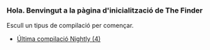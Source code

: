 ### Hola. Benvingut a la pàgina d'inicialització de The Finder

Escull un tipus de compilació per començar.

- [Última compilació Nightly (4)](devbuild.html)
